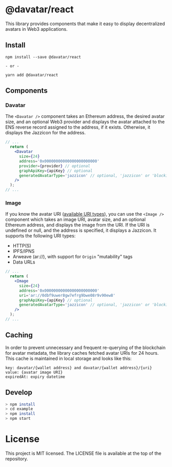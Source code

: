# @davatar/react
This library provides components that make it easy to display decentralized avatars in Web3 applications.

## Install

```
npm install --save @davatar/react

- or -

yarn add @davatar/react
```

## Components

### Davatar
The `<Davatar />` component takes an Ethereum address, the desired avatar size, and an optional Web3 provider and displays the avatar attached to the ENS reverse record assigned to the address, if it exists. Otherwise, it displays the Jazzicon for the address.

```jsx
// ...
  return (
    <Davatar
      size={24}
      address='0x00000000000000000000000'
      provider={provider} // optional
      graphApiKey={apiKey} // optional
      generatedAvatarType='jazzicon' // optional, 'jazzicon' or 'blockies'
    />
  );
// ...
```

### Image
If you know the avatar URI ([available URI types](https://gist.github.com/Arachnid/9db60bd75277969ee1689c8742b75182#uri-types)), you can use the `<Image />` component which takes an image URI, avatar size, and an optional Ethereum address, and displays the image from the URI. If the URI is undefined or null, and the address is specified, it displays a Jazzicon. It supports the following URI types:

- HTTP(S)
- IPFS/IPNS
- Arweave (ar://), with support for `Origin` "mutability" tags
- Data URLs

```jsx
// ...
  return (
    <Image
      size={24}
      address='0x00000000000000000000000'
      uri='ar://0dbf9uwer8gw7efrg9bwe08r9v90ew8'
      graphApiKey={apiKey} // optional
      generatedAvatarType='jazzicon' // optional, 'jazzicon' or 'blockies'
    />
  );
// ...
```

## Caching
In order to prevent unnecessary and frequent re-querying of the blockchain for avatar metadata, the library caches fetched avatar URIs for 24 hours. This cache is maintained in local storage and looks like this:

```
key: davatar/{wallet address} and davatar/{wallet address}/{uri}
value: {avatar image URI}
expiredAt: expiry datetime
```

## Develop

```bash
> npm install
> cd example
> npm install
> npm start
```

# License
This project is MIT licensed. The LICENSE file is available at the top of the repository.

